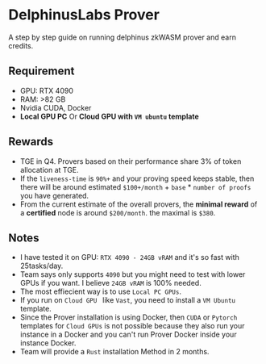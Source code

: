 # DelphinusLabs Prover
A step by step guide on running delphinus zkWASM prover and earn credits.


## Requirement
* GPU: RTX 4090
* RAM: >82 GB
* Nvidia CUDA, Docker
* **Local GPU PC** Or **Cloud GPU with `VM ubuntu` template**

## Rewards
* TGE in Q4. Provers based on their performance share 3% of token allocation at TGE.
* If the `liveness-time` is `90%+` and your proving speed keeps stable, then there will be around estimated `$100+/month` + `base` * `number of proofs` you have generated.
* From the current estimate of the overall provers, the **minimal reward** of a **certified** node is around `$200/month`.
the maximal is `$380`.

## Notes
* I have tested it on GPU: `RTX 4090 - 24GB vRAM` and it's so fast with 25tasks/day.
* Team says only supports `4090` but you might need to test with lower GPUs if you want. I believe `24GB vRAM` is 100% needed.
* The most effiecient way is to use `Local PC GPUs`.
* If you run on `Cloud GPU ` like `Vast`, you need to install a `VM Ubuntu` template.
* Since the Prover installation is using Docker, then `CUDA` or `Pytorch` templates for `Cloud GPUs` is not possible because they also run your instance in a Docker and you can't run Prover Docker inside your instance Docker.
* Team will provide a `Rust` installation Method in 2 months.
